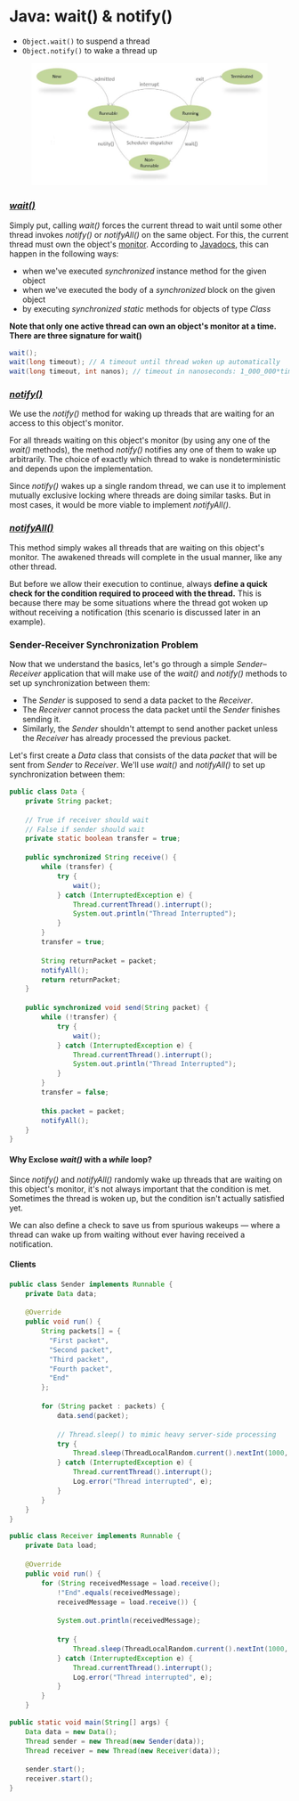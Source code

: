 # Java: wait() & notify()

* `Object.wait()` to suspend a thread
* `Object.notify()` to wake a thread up

<figure><img src="../../.gitbook/assets/image (6) (1) (1) (1).png" alt=""><figcaption></figcaption></figure>

### [_wait()_ ](https://docs.oracle.com/javase/7/docs/api/java/lang/Object.html#wait\(\))

Simply put, calling _wait()_ forces the current thread to wait until some other thread invokes _notify()_ or _notifyAll()_ on the same object. For this, the current thread must own the object's [monitor](https://www.baeldung.com/cs/monitor). According to [Javadocs](https://docs.oracle.com/en/java/javase/11/docs/api/java.base/java/lang/Object.html#notify\(\)), this can happen in the following ways:

* when we've executed _synchronized_ instance method for the given object
* when we've executed the body of a _synchronized_ block on the given object
* by executing _synchronized static_ methods for objects of type _Class_

**Note that only one active thread can own an object's monitor at a time. There are three signature for wait()**

```java
wait();
wait(long timeout); // A timeout until thread woken up automatically
wait(long timeout, int nanos); // timeout in nanoseconds: 1_000_000*timeout + nanos.
```

### [_notify()_](https://docs.oracle.com/javase/7/docs/api/java/lang/Object.html#notify\(\))

We use the _notify()_ method for waking up threads that are waiting for an access to this object's monitor.

For all threads waiting on this object's monitor (by using any one of the _wait()_ methods), the method _notify()_ notifies any one of them to wake up arbitrarily. The choice of exactly which thread to wake is nondeterministic and depends upon the implementation.

Since _notify()_ wakes up a single random thread, we can use it to implement mutually exclusive locking where threads are doing similar tasks. But in most cases, it would be more viable to implement _notifyAll()_.

### [_notifyAll()_](https://docs.oracle.com/javase/7/docs/api/java/lang/Object.html#notifyAll\(\))

This method simply wakes all threads that are waiting on this object's monitor. The awakened threads will complete in the usual manner, like any other thread.

But before we allow their execution to continue, always **define a quick check for the condition required to proceed with the thread.** This is because there may be some situations where the thread got woken up without receiving a notification (this scenario is discussed later in an example).

### Sender-Receiver Synchronization Problem

Now that we understand the basics, let's go through a simple _Sender_–_Receiver_ application that will make use of the _wait()_ and _notify()_ methods to set up synchronization between them:

* The _Sender_ is supposed to send a data packet to the _Receiver_.
* The _Receiver_ cannot process the data packet until the _Sender_ finishes sending it.
* Similarly, the _Sender_ shouldn't attempt to send another packet unless the _Receiver_ has already processed the previous packet.

Let's first create a _Data_ class that consists of the data _packet_ that will be sent from _Sender_ to _Receiver_. We'll use _wait()_ and _notifyAll()_ to set up synchronization between them:

```java
public class Data {
    private String packet;
    
    // True if receiver should wait
    // False if sender should wait
    private static boolean transfer = true;
    
    public synchronized String receive() {
        while (transfer) {
            try {
                wait();
            } catch (InterruptedException e) {
                Thread.currentThread().interrupt();
                System.out.println("Thread Interrupted");
            }
        }
        transfer = true;
        
        String returnPacket = packet;
        notifyAll();
        return returnPacket;
    }
    
    public synchronized void send(String packet) {
        while (!transfer) {
            try {
                wait();
            } catch (InterruptedException e) {
                Thread.currentThread().interrupt();
                System.out.println("Thread Interrupted");
            }
        }
        transfer = false;
        
        this.packet = packet;
        notifyAll();
    }
}
```

#### Why Exclose _wait()_ with  a _while_ loop?

Since _notify()_ and _notifyAll()_ randomly wake up threads that are waiting on this object's monitor, it's not always important that the condition is met. Sometimes the thread is woken up, but the condition isn't actually satisfied yet.

We can also define a check to save us from spurious wakeups — where a thread can wake up from waiting without ever having received a notification.

#### Clients

```java
public class Sender implements Runnable {
    private Data data;
    
    @Override
    public void run() {
        String packets[] = {
          "First packet",
          "Second packet",
          "Third packet",
          "Fourth packet",
          "End"
        };
        
        for (String packet : packets) {
            data.send(packet);
            
            // Thread.sleep() to mimic heavy server-side processing
            try {
                Thread.sleep(ThreadLocalRandom.current().nextInt(1000, 5000));
            } catch (InterruptedException e) {
                Thread.currentThread().interrupt(); 
                Log.error("Thread interrupted", e); 
            }
        }
    } 
}
```

```java
public class Receiver implements Runnable {
    private Data load;
    
    @Override
    public void run() {
        for (String receivedMessage = load.receive(); 
            !"End".equals(receivedMessage);
            receivedMessage = load.receive()) {
            
            System.out.println(receivedMessage);
            
            try {
                Thread.sleep(ThreadLocalRandom.current().nextInt(1000, 5000));
            } catch (InterruptedException e) {
                Thread.currentThread().interrupt(); 
                Log.error("Thread interrupted", e); 
            }
        }
    }
```

```java
public static void main(String[] args) {
    Data data = new Data();
    Thread sender = new Thread(new Sender(data));
    Thread receiver = new Thread(new Receiver(data));
    
    sender.start();
    receiver.start();
}
```
